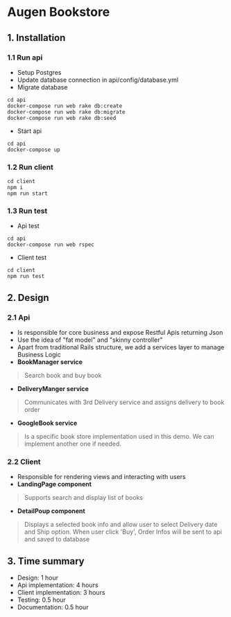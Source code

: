 # Augen Bookstore
## 1. Installation
### 1.1 Run api
- Setup Postgres
- Update database connection in api/config/database.yml
- Migrate database
```
cd api
docker-compose run web rake db:create
docker-compose run web rake db:migrate
docker-compose run web rake db:seed
```
- Start api
```
cd api
docker-compose up
```
### 1.2 Run client
```
cd client
npm i
npm run start
```
### 1.3 Run test
- Api test
```
cd api
docker-compose run web rspec
```
- Client test
```
cd client
npm run test
```
## 2. Design
### 2.1 Api
- Is responsible for core business and expose Restful Apis returning Json
- Use the idea of "fat model" and "skinny controller"
- Apart from traditional Rails structure, we add a services layer to manage Business Logic
- **BookManager service** 
> Search book and buy book
- **DeliveryManger service**
> Communicates with 3rd Delivery service and assigns delivery to book order
- **GoogleBook service** 
> Is a specific book store implementation used in this demo. We can implement another one if needed.
### 2.2 Client
- Responsible for rendering views and interacting with users
- **LandingPage component**
> Supports search and display list of books
- **DetailPoup component**
> Displays a selected book info and allow user to select Delivery date and Ship option. When user click 'Buy', Order Infos will be sent to api and saved to database

## 3. Time summary
- Design: 1 hour
- Api implementation: 4 hours
- Client implementation: 3 hours
- Testing: 0.5 hour
- Documentation: 0.5 hour


